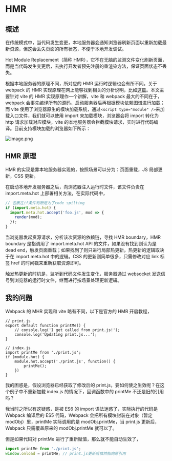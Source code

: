 # HMR

## 概述

在传统模式中，当代码发生变更，本地服务器会通知浏览器刷新页面以重新加载最新资源，但这会丢失页面的所有状态，不便于本地开发调试。

Hot Module Replacement（简称 HMR），它不在无脑的监测文件变化刷新页面，而是当代码发生变更后，去执行开发者预先注册的重渲染方法，保证页面状态不丢失。

根据本地服务器的原理不同，所对应的 HMR 运行时逻辑也会有所不同。关于 webpack 的 HMR 实现原理在网上能够找到相关的分析说明，比如[这篇](https://zhuanlan.zhihu.com/p/30669007)。本文主要针对 vite 的 HMR 实现原理作一个讲解，vite 和 webpack 最大的不同在于，webpack 会事先编译所有的源码，启动服务器后再根据模块依赖图谱进行加载；而 vite 使用了浏览器原生的模块加载系统，通过`<script type="module" />`来加载入口文件，我们就可以使用 import 来加载模块，浏览器会将 import 转化为 http 请求加载对应模块，vite 的本地服务器会拦截模块请求，实时进行代码编译。目前支持模块加载的浏览器如下所示：

![image.png](@images/1603073373210-f755024d-56dc-4b49-a32e-146dcd0fe086.png)

## HMR 原理

HMR 的实现是靠本地服务器实现的，按照场景可以分为：页面重载，JS 局部更新，CSS 更新。

在启动本地开发服务器之后，向浏览器注入运行时文件，该文件负责在 import.meta.hot 上部署相关方法，在实际代码中，

```javascript
// 包裹在if条件判断是为了code spilting
if (import.meta.hot) {
  import.meta.hot.accept('foo.js', mod => {
    render(mod);
  });
}
```

当浏览器发起资源请求，分析该次资源的依赖链，寻找 HMR boundary，HMR boundary 是指调用了 import.meta.hot API 的文件，如果没有找到则认为是 dead end，触发页面重载；如果找到了则只进行局部热更新，热更新的逻辑取决于在 import.meta.hot 中的逻辑。CSS 的更新则简单很多，只需修改对应 link 标签 href 的时间戳来重新获取资源即可。

触发热更新的时机是，监听到代码文件发生变化，服务器通过 websocket 发送信号到浏览器的运行时文件，继而进行按场景处理更新逻辑。

## 我的问题

Webpack 的 MHR 实现和 vite 略有不同，以下是官方的 HMR 开启教程，

```
// print.js
export default function printMe() {
    // console.log('I get called from print.js!');
    console.log('Updating print.js...');
}
```

```
// index.js
import printMe from './print.js';
if (module.hot) {
    module.hot.accept('./print.js', function() {
        printMe();
    })
}
```

我的困惑是，假设浏览器已经获取了修改后的 print.js，要如何使之生效呢？在这个例子中不重新加载 index.js 的情况下，回调函数中的 printMe 不还是旧的引用吗？

我当时之所以有这疑惑，是被 ES6 的 import 语法迷惑了，实际执行的代码是 Webpack 编译后的 ES5 代码，Webpack 会把所有模块封装在对象（暂定 modObj）里，printMe 实际调用的是 modObj.printMe，当 print.js 更新后，Webpack 只需覆盖原来的 modObj.printMe 就可以了。

但是如果代码对 printMe 进行了重新赋值，那么就不能自动生效了，

```javascript
import printMe from './print.js';
window.onload = printMe; // print.js更新后依然指向原引用
```
